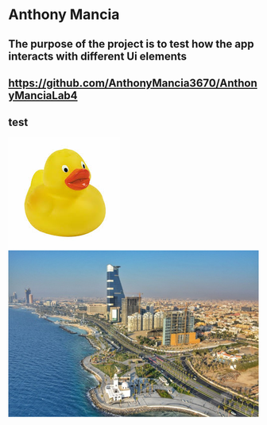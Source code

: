 # Anthony Mancia 

## The purpose of the project is to test how the app interacts with different Ui elements

## https://github.com/AnthonyMancia3670/AnthonyManciaLab4

## test

![alt text](rubberduck.jpeg)
![alt text](172151-310155462.jpeg)
